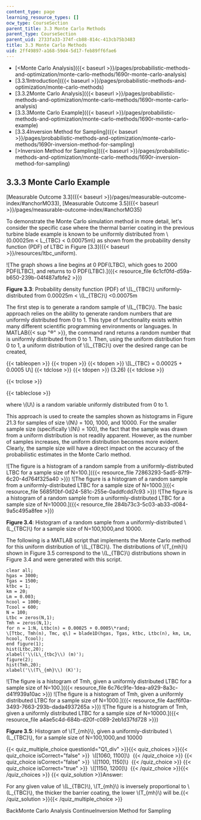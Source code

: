 ```yaml
---
content_type: page
learning_resource_types: []
ocw_type: CourseSection
parent_title: 3.3 Monte Carlo Methods
parent_type: CourseSection
parent_uid: 2733fa33-374f-cb88-814c-413cb75b3483
title: 3.3 Monte Carlo Methods
uid: 2ff49897-a168-59d4-5d17-feb89ff6fae6
---
```


*   [\<Monte Carlo Analysis]({{< baseurl >}}/pages/probabilistic-methods-and-optimization/monte-carlo-methods/1690r-monte-carlo-analysis)
*   [3.3.1Introduction]({{< baseurl >}}/pages/probabilistic-methods-and-optimization/monte-carlo-methods)
*   [3.3.2Monte Carlo Analysis]({{< baseurl >}}/pages/probabilistic-methods-and-optimization/monte-carlo-methods/1690r-monte-carlo-analysis)
*   [3.3.3Monte Carlo Example]({{< baseurl >}}/pages/probabilistic-methods-and-optimization/monte-carlo-methods/1690r-monte-carlo-example)
*   [3.3.4Inversion Method for Sampling]({{< baseurl >}}/pages/probabilistic-methods-and-optimization/monte-carlo-methods/1690r-inversion-method-for-sampling)
*   [\>Inversion Method for Sampling]({{< baseurl >}}/pages/probabilistic-methods-and-optimization/monte-carlo-methods/1690r-inversion-method-for-sampling)

3.3.3 Monte Carlo Example
-------------------------

[Measurable Outcome 3.3]({{< baseurl >}}/pages/measurable-outcome-index/#anchorMO33), [Measurable Outcome 3.5]({{< baseurl >}}/pages/measurable-outcome-index/#anchorMO35)

To demonstrate the Monte Carlo simulation method in more detail, let's consider the specific case where the thermal barrier coating in the previous turbine blade example is known to be uniformly distributed from \\(0.00025m \< L\_{TBC} \< 0.00075m\\) as shown from the probability density function (PDF) of LTBC in Figure [3.3]({{< baseurl >}}/resources/ltbc_uniform).

![The graph shows a line begins at 0 PDF(LTBC), which goes to 2000 PDF(LTBC), and returns to 0 PDF(LTBC).]({{< resource_file 6c1cf0fd-d59a-b650-239b-04f487afbfe2 >}})

**Figure 3.3**: Probability density function (PDF) of \\(L\_{TBC}\\) uniformly-distributed from 0.00025m \< \\(L\_{TBC}\\) \<0.00075m

The first step is to generate a random sample of \\(L\_{TBC}\\). The basic approach relies on the ability to generate random numbers that are uniformly distributed from 0 to 1. This type of functionality exists within many different scientific programming environments or languages. In MATLAB{{< sup "®" >}}, the command rand returns a random number that is uniformly distributed from 0 to 1. Then, using the uniform distribution from 0 to 1, a uniform distribution of \\(L\_{TBC}\\) over the desired range can be created,

{{< tableopen >}}
{{< tropen >}}
{{< tdopen >}}
\\\[L\_{TBC} = 0.00025 + 0.0005 U\\\]
{{< tdclose >}}
{{< tdopen >}}
(3.26)
{{< tdclose >}}

{{< trclose >}}

{{< tableclose >}}

where \\(U\\) is a random variable uniformly distributed from 0 to 1.

This approach is used to create the samples shown as histograms in Figure 21.3 for samples of size \\(N\\) = 100, 1000, and 10000. For the smaller sample size (specifically \\(N\\) = 100), the fact that the sample was drawn from a uniform distribution is not readily apparent. However, as the number of samples increases, the uniform distribution becomes more evident. Clearly, the sample size will have a direct impact on the accuracy of the probabilistic estimates in the Monte Carlo method.

![The figure is a histogram of a random sample from a uniformly-distributed LTBC for a sample size of N=100.]({{< resource_file 72863293-5ad5-87f9-6c20-4d764f325a40 >}}) ![The figure is a histogram of a random sample from a uniformly-distributed LTBC for a sample size of N=1000.]({{< resource_file 5685f0bf-0d24-581c-255e-0addfcdd7c93 >}}) ![The figure is a histogram of a random sample from a uniformly-distributed LTBC for a sample size of N=10000.]({{< resource_file 284b73c3-5c03-ab33-d084-9a5c495a8fee >}})

**Figure 3.4**: Histogram of a random sample from a uniformly-distributed \\(L\_{TBC}\\) for a sample size of N=100,1000,and 10000.

The following is a MATLAB script that implements the Monte Carlo method for this uniform distribution of \\(L\_{TBC}\\). The distributions of \\(T\_{mh}\\) shown in Figure 3.5 correspond to the \\(L\_{TBC}\\) distributions shown in Figure 3.4 and were generated with this script.

```
clear all; 
hgas = 3000; 
Tgas = 1500; 
ktbc = 1; 
km = 20; 
Lm = 0.003; 
hcool = 1000; 
Tcool = 600; 
N = 100; 
Ltbc = zeros(N,1); 
Tmh = zeros(N,1); 
for n = 1:N, Ltbc(n) = 0.00025 + 0.0005\*rand; 
\[Ttbc, Tmh(n), Tmc, q\] = blade1D(hgas, Tgas, ktbc, Ltbc(n), km, Lm, hcool, Tcool); 
end figure(1); 
hist(Ltbc,20); 
xlabel('\\(L\_{tbc}\\) (m)'); 
figure(2); 
hist(Tmh,20); 
xlabel('\\(T\_{mh}\\) (K)'); 

```

![The figure is a histogram of Tmh, given a uniformly distributed LTBC for a sample size of N=100.]({{< resource_file 6c76c91e-1dea-a929-8a3c-d41f939a10ac >}}) ![The figure is a histogram of Tmh, given a uniformly distributed LTBC for a sample size of N=1000.]({{< resource_file 4acf6f0a-3493-7663-293b-dada4937265a >}}) ![The figure is a histogram of Tmh, given a uniformly distributed LTBC for a sample size of N=10000.]({{< resource_file a4ae5c4d-684b-d20f-c089-2eb1d37fd728 >}})

**Figure 3.5**: Histogram of \\(T\_{mh}\\), given a uniformly-distributed \\(L\_{TBC}\\), for a sample size of N=100,1000,and 10000

{{< quiz_multiple_choice questionId="Q1_div" >}}{{< quiz_choices >}}{{< quiz_choice isCorrect="false" >}}&nbsp; \\(\[1060, 1100\]\\) &nbsp;{{< /quiz_choice >}}
{{< quiz_choice isCorrect="false" >}}&nbsp; \\(\[1100, 1150\]\\) &nbsp;{{< /quiz_choice >}}
{{< quiz_choice isCorrect="true" >}}&nbsp; \\(\[1150, 1200\]\\) &nbsp;{{< /quiz_choice >}}{{< /quiz_choices >}}
{{< quiz_solution >}}Answer:

For any given value of \\(L\_{TBC}\\), \\(T\_{mh}\\) is inversely proportional to \\(L\_{TBC}\\), the thicker the barrier coating, the lower \\(T\_{mh}\\) will be.{{< /quiz_solution >}}{{< /quiz_multiple_choice >}}

BackMonte Carlo Analysis ContinueInversion Method for Sampling
